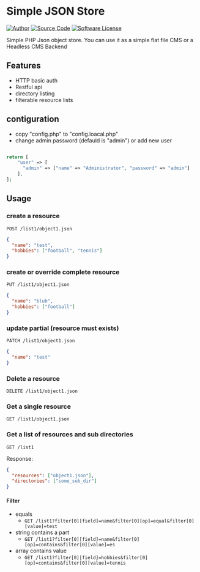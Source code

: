# Simple JSON Store

[![Author](https://img.shields.io/badge/author-falkm-blue.svg?style=flat-square)](https://falk-m.de)
[![Source Code](http://img.shields.io/badge/source-falkmueller/hubert-blue.svg?style=flat-square)](https://github.com/falkmueller/jsonstore)
[![Software License](https://img.shields.io/badge/license-MIT-brightgreen.svg?style=flat-square)](LICENSE)

Simple PHP Json object store.
You can use it as a simple flat file CMS or a Headless CMS Backend

## Features

- HTTP basic auth
- Restful api
- directory listing
- filterable resource lists

## contiguration

- copy "config.php" to "config.loacal.php"
- change admin password (defauld is "admin") or add new user

```php

return [
    "user" => [
      "admin" => ["name" => "Administrator", "password" => "admin"]
    ],
];

```

## Usage

### create a resource

```
POST /list1/object1.json
```
```json
{
  "name": "test",
  "hobbies": ["football", "tennis"]
}
```


### create or override complete resource

```
PUT /list1/object1.json
```
```json
{
  "name": "blub",
  "hobbies": ["football"]
}
```


### update partial (resource must exists)

```
PATCH /list1/object1.json
```
```json
{
  "name": "test"
}
```

### Delete a resource

```
DELETE /list1/object1.json
```

### Get a single resource

```
GET /list1/object1.json
```

### Get a list of resources and sub directories

```
GET /list1
```

Response:

```json
{
  "resources": ["object1.json"],
  "directories": ["some_sub_dir"]
}
```
#### Filter

- equals
  - ```GET /list1?filter[0][field]=name&filter[0][op]=equal&filter[0][value]=test```
- string contains a part
  - ```GET /list1?filter[0][field]=name&filter[0][op]=contains&filter[0][value]=es```
- array contains value
  - ```GET /list1?filter[0][field]=hobbies&filter[0][op]=contains&filter[0][value]=tennis```
